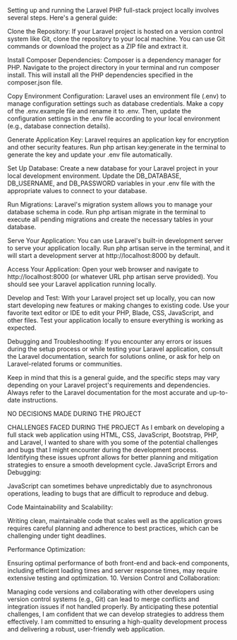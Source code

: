 Setting up and running the Laravel PHP full-stack project locally involves several steps. Here's a general guide:

Clone the Repository: If your Laravel project is hosted on a version control system like Git, clone the repository to your local machine. You can use Git commands or download the project as a ZIP file and extract it.

Install Composer Dependencies: Composer is a dependency manager for PHP. Navigate to the project directory in your terminal and run composer install. This will install all the PHP dependencies specified in the composer.json file.

Copy Environment Configuration: Laravel uses an environment file (.env) to manage configuration settings such as database credentials. Make a copy of the .env.example file and rename it to .env. Then, update the configuration settings in the .env file according to your local environment (e.g., database connection details).

Generate Application Key: Laravel requires an application key for encryption and other security features. Run php artisan key:generate in the terminal to generate the key and update your .env file automatically.

Set Up Database: Create a new database for your Laravel project in your local development environment. Update the DB_DATABASE, DB_USERNAME, and DB_PASSWORD variables in your .env file with the appropriate values to connect to your database.

Run Migrations: Laravel's migration system allows you to manage your database schema in code. Run php artisan migrate in the terminal to execute all pending migrations and create the necessary tables in your database.

Serve Your Application: You can use Laravel's built-in development server to serve your application locally. Run php artisan serve in the terminal, and it will start a development server at http://localhost:8000 by default.

Access Your Application: Open your web browser and navigate to http://localhost:8000 (or whatever URL php artisan serve provided). You should see your Laravel application running locally.

Develop and Test: With your Laravel project set up locally, you can now start developing new features or making changes to existing code. Use your favorite text editor or IDE to edit your PHP, Blade, CSS, JavaScript, and other files. Test your application locally to ensure everything is working as expected.

Debugging and Troubleshooting: If you encounter any errors or issues during the setup process or while testing your Laravel application, consult the Laravel documentation, search for solutions online, or ask for help on Laravel-related forums or communities.

Keep in mind that this is a general guide, and the specific steps may vary depending on your Laravel project's requirements and dependencies. Always refer to the Laravel documentation for the most accurate and up-to-date instructions.


NO DECISIONS MADE DURING THE PROJECT

CHALLENGES FACED DURING THE PROJECT
As I embark on developing a full stack web application using HTML, CSS, JavaScript, Bootstrap, PHP, and Laravel, I wanted to share with you some of the potential challenges and bugs that I might encounter during the development process. Identifying these issues upfront allows for better planning and mitigation strategies to ensure a smooth development cycle.
JavaScript Errors and Debugging:

JavaScript can sometimes behave unpredictably due to asynchronous operations, leading to bugs that are difficult to reproduce and debug.

Code Maintainability and Scalability:

Writing clean, maintainable code that scales well as the application grows requires careful planning and adherence to best practices, which can be challenging under tight deadlines.

 Performance Optimization:

Ensuring optimal performance of both front-end and back-end components, including efficient loading times and server response times, may require extensive testing and optimization.
10. Version Control and Collaboration:

Managing code versions and collaborating with other developers using version control systems (e.g., Git) can lead to merge conflicts and integration issues if not handled properly.
By anticipating these potential challenges, I am confident that we can develop strategies to address them effectively. I am committed to ensuring a high-quality development process and delivering a robust, user-friendly web application.



